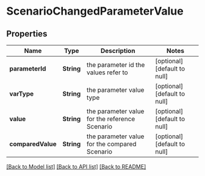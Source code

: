 # ScenarioChangedParameterValue
## Properties

| Name | Type | Description | Notes |
|------------ | ------------- | ------------- | -------------|
| **parameterId** | **String** | the parameter id the values refer to | [optional] [default to null] |
| **varType** | **String** | the parameter value type | [optional] [default to null] |
| **value** | **String** | the parameter value for the reference Scenario | [optional] [default to null] |
| **comparedValue** | **String** | the parameter value for the compared Scenario | [optional] [default to null] |

[[Back to Model list]](../README.md#documentation-for-models) [[Back to API list]](../README.md#documentation-for-api-endpoints) [[Back to README]](../README.md)

